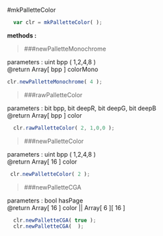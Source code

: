 #mkPalletteColor

```javascript
  var clr = mkPalletteColor( );
```

**methods :**

>###newPalletteMonochrome

parameters : uint bpp ( 1,2,4,8 ) 
<br>@return Array[ bpp ] colorMono

  ```javascript
  clr.newPalletteMonochrome( 4 );
```
  
>###rawPalletteColor

parameters : bit bpp, bit deepR, bit deepG, bit deepB
<br>@return Array[ bpp ] color

```javascript
  clr.rawPalletteColor( 2, 1,0,0 );
```

>###newPalletteColor

parameters : uint bpp ( 1,2,4,8 )
<br>@return Array[ 16 ] color

 ```javascript
  clr.newPalletteColor( 2 );
```

>###newPalletteCGA

parameters : bool hasPage
<br>@return Array[ 16 ] color || Array[ 6 ][ 16 ]

```javascript
  clr.newPalletteCGA( true );
  clr.newPalletteCGA(  );
``` 
